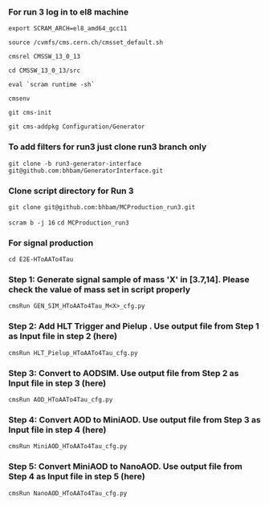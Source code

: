 ### For run 3  log in to el8 machine
```
export SCRAM_ARCH=el8_amd64_gcc11

source /cvmfs/cms.cern.ch/cmsset_default.sh

cmsrel CMSSW_13_0_13

cd CMSSW_13_0_13/src

eval `scram runtime -sh`

cmsenv

git cms-init

git cms-addpkg Configuration/Generator
```
### To add filters for run3 just clone run3 branch only

`git clone -b run3-generator-interface git@github.com:bhbam/GeneratorInterface.git`

### Clone script directory for Run 3

`git clone git@github.com:bhbam/MCProduction_run3.git`

`scram b -j 16`
`cd MCProduction_run3`

### For signal production
`cd E2E-HToAATo4Tau`

### Step 1: Generate signal sample of mass 'X' in [3.7,14]. Please check the value of mass set in  script properly
`cmsRun GEN_SIM_HToAATo4Tau_M<X>_cfg.py`  
### Step 2: Add HLT Trigger and Pielup . Use output file from Step 1 as Input file in step 2 (here)
`cmsRun HLT_Pielup_HToAATo4Tau_cfg.py`
### Step 3: Convert to AODSIM. Use output file from Step 2 as Input file in step 3 (here)
`cmsRun AOD_HToAATo4Tau_cfg.py`   
### Step 4: Convert AOD to MiniAOD. Use output file from Step 3 as Input file in step 4 (here)       
`cmsRun MiniAOD_HToAATo4Tau_cfg.py`  
### Step 5: Convert MiniAOD to NanoAOD. Use output file from Step 4 as Input file in step 5 (here)
`cmsRun NanoAOD_HToAATo4Tau_cfg.py`
